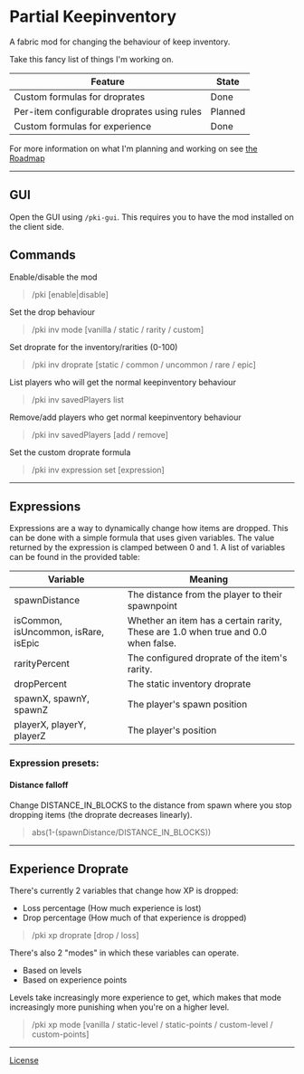 # Partial Keepinventory
A fabric mod for changing the behaviour of keep inventory.

Take this fancy list of things I'm working on.

| Feature                                     | State   |
|---------------------------------------------|---------|
| Custom formulas for droprates               | Done    |
| Per-item configurable droprates using rules | Planned |
| Custom formulas for experience              | Done    |
For more information on what I'm planning and working on see [the Roadmap](https://github.com/atiedebee/Partial-Keepinventory/wiki/Roadmap)
 
---
## GUI
Open the GUI using ``/pki-gui``. This requires you to have the mod installed on the client side.

## Commands

Enable/disable the mod
> /pki [enable|disable]

Set the drop behaviour
> /pki inv mode [vanilla / static / rarity / custom]

Set droprate for the inventory/rarities (0-100)
> /pki inv droprate [static / common / uncommon / rare / epic] <percentage>

List players who will get the normal keepinventory behaviour
> /pki inv savedPlayers list

Remove/add players who get normal keepinventory behaviour
> /pki inv savedPlayers [add / remove] <name>

Set the custom droprate formula
> /pki inv expression set [expression]

---
## Expressions
Expressions are a way to dynamically change how items are dropped. This can be done with a simple formula that uses given variables. The value returned by the expression is clamped between 0 and 1.
 A list of variables can be found in the provided table:


| Variable                             | Meaning                                                                           |
|--------------------------------------|-----------------------------------------------------------------------------------|
| spawnDistance                        | The distance from the player to their spawnpoint                                  |
| isCommon, isUncommon, isRare, isEpic | Whether an item has a certain rarity, These are 1.0 when true and 0.0 when false. |
| rarityPercent                        | The configured droprate of the item's rarity.                                     |
| dropPercent                          | The static inventory droprate                                                     |
| spawnX, spawnY, spawnZ               | The player's spawn position                                                       |
| playerX, playerY, playerZ            | The player's position                                                             |


### Expression presets:

#### Distance falloff
Change DISTANCE_IN_BLOCKS to the distance from spawn where you stop dropping items (the droprate decreases linearly).
> abs(1-(spawnDistance/DISTANCE_IN_BLOCKS))

---

## Experience Droprate
There's currently 2 variables that change how XP is dropped:
- Loss percentage (How much experience is lost) 
- Drop percentage (How much of that experience is dropped)

> /pki xp droprate [drop / loss] <percentage>

There's also 2 "modes" in which these variables can operate.
- Based on levels
- Based on experience points

Levels take increasingly more experience to get, which makes that mode increasingly more punishing when you're on a higher level.
> /pki xp mode [vanilla / static-level / static-points / custom-level / custom-points]


---
[License](https://github.com/atiedebee/partial-keepinventory/blob/master/LICENSE)
